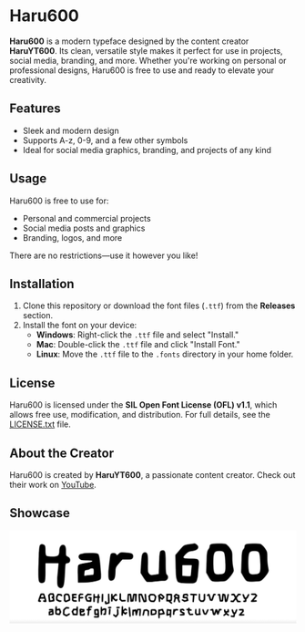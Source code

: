 # Haru600

**Haru600** is a modern typeface designed by the content creator **HaruYT600**. Its clean, versatile style makes it perfect for use in projects, social media, branding, and more. Whether you're working on personal or professional designs, Haru600 is free to use and ready to elevate your creativity.

## Features
- Sleek and modern design
- Supports A-z, 0-9, and a few other symbols
- Ideal for social media graphics, branding, and projects of any kind

## Usage
Haru600 is free to use for:
- Personal and commercial projects
- Social media posts and graphics
- Branding, logos, and more

There are no restrictions—use it however you like!

## Installation
1. Clone this repository or download the font files (`.ttf`) from the **Releases** section.
2. Install the font on your device:
   - **Windows**: Right-click the `.ttf` file and select "Install."
   - **Mac**: Double-click the `.ttf` file and click "Install Font."
   - **Linux**: Move the `.ttf` file to the `.fonts` directory in your home folder.

## License
Haru600 is licensed under the **SIL Open Font License (OFL) v1.1**, which allows free use, modification, and distribution. For full details, see the [LICENSE.txt](LICENSE.txt) file.

## About the Creator
Haru600 is created by **HaruYT600**, a passionate content creator. Check out their work on [YouTube](https://youtube.com/@HaruYT600).

## Showcase
![Font Sample](IMG_4409.jpeg)
